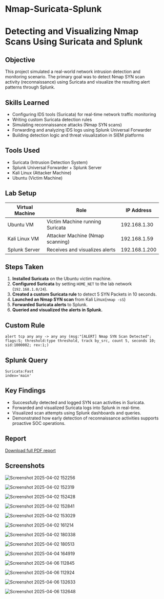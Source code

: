 # Nmap-Suricata-Splunk

# Detecting and Visualizing Nmap Scans Using Suricata and Splunk

## Objective
This project simulated a real-world network intrusion detection and monitoring scenario. The primary goal was to detect Nmap SYN scan activity (reconnaissance) using Suricata and visualize the resulting alert patterns through Splunk.

## Skills Learned
- Configuring IDS tools (Suricata) for real-time network traffic monitoring
- Writing custom Suricata detection rules
- Simulating reconnaissance attacks (Nmap SYN scans)
- Forwarding and analyzing IDS logs using Splunk Universal Forwarder
- Building detection logic and threat visualization in SIEM platforms

## Tools Used
- Suricata (Intrusion Detection System)
- Splunk Universal Forwarder + Splunk Server
- Kali Linux (Attacker Machine)
- Ubuntu (Victim Machine)

## Lab Setup

| Virtual Machine | Role                              | IP Address     |
|------------------|-----------------------------------|----------------|
| Ubuntu VM        | Victim Machine running Suricata   | 192.168.1.30   |
| Kali Linux VM    | Attacker Machine (Nmap scanning)  | 192.168.1.59   |
| Splunk Server    | Receives and visualizes alerts    | 192.168.1.200  |

## Steps Taken

1. **Installed Suricata** on the Ubuntu victim machine.
2. **Configured Suricata** by setting `HOME_NET` to the lab network (`192.168.1.0/24`).
3. **Created a custom Suricata rule** to detect 5 SYN Packets in 10 seconds.
4. **Launched an Nmap SYN scan** from Kali Linux(`nmap -sS`)
5. **Forwarded Suricata alerts** to Splunk.
6. **Queried and visualized the alerts in Splunk.**

## Custom Rule
   ```plaintext
   alert tcp any any -> any any (msg:"[ALERT] Nmap SYN Scan Detected"; flags:S; threshold:type threshold, track by_src, count 5, seconds 10; sid:1000002; rev:1;)
   ```

## Splunk Query
   ```plaintext
   Suricata:Fast
   index='main'
   ```

 
 
 ## Key Findings
- Successfully detected and logged SYN scan activities in Suricata.
- Forwarded and visualized Suricata logs into Splunk in real-time.
- Visualized scan attempts using Splunk dashboards and queries.
- Demonstrated how early detection of reconnaissance activities supports proactive SOC operations.

## Report
[Download full PDF report](https://drive.google.com/file/d/1XiJAaXAfUFfUiTmZJUyEsPU3QRX8MzHc/view?usp=drive_link)






## Screenshots

![Screenshot 2025-04-02 152256](https://github.com/user-attachments/assets/805add9a-0195-4c55-be3d-f36dabee259e)


![Screenshot 2025-04-02 152319](https://github.com/user-attachments/assets/23176c4c-1cb0-4255-add9-89f838aa676d)


![Screenshot 2025-04-02 152428](https://github.com/user-attachments/assets/fede1c6b-d7df-4ab3-a655-586756450d4b)


![Screenshot 2025-04-02 152841](https://github.com/user-attachments/assets/6b46395f-91ce-4d2e-a59b-7389946ea5c6)


![Screenshot 2025-04-02 153029](https://github.com/user-attachments/assets/8445b8b4-449d-48fd-88b0-7ad4b6e2f6fb)


![Screenshot 2025-04-02 161214](https://github.com/user-attachments/assets/cbd0196d-03a4-4e2d-b05d-a5d3aba542f2)


![Screenshot 2025-04-02 180338](https://github.com/user-attachments/assets/0c788c39-27fa-4d12-8c93-7486fb9eb57f)


![Screenshot 2025-04-02 180513](https://github.com/user-attachments/assets/15fd3ef2-80bb-49a8-87c2-75c7e299893c)


![Screenshot 2025-04-04 164919](https://github.com/user-attachments/assets/1a2a5dde-917e-463a-a3ef-faaefc0ebd46)


![Screenshot 2025-04-06 112845](https://github.com/user-attachments/assets/f69f834c-3d1c-4e7f-8fad-44cc8890e3ea)


![Screenshot 2025-04-06 112924](https://github.com/user-attachments/assets/937ad7ee-ab24-4eb9-b1a1-b8bc296b3e1d)



![Screenshot 2025-04-06 132633](https://github.com/user-attachments/assets/38054ad0-f08d-4b5e-b85b-3d8cdd05f1ab)



![Screenshot 2025-04-06 132648](https://github.com/user-attachments/assets/ffffe6d5-95bd-4007-9309-a5cc6fcbc689)
